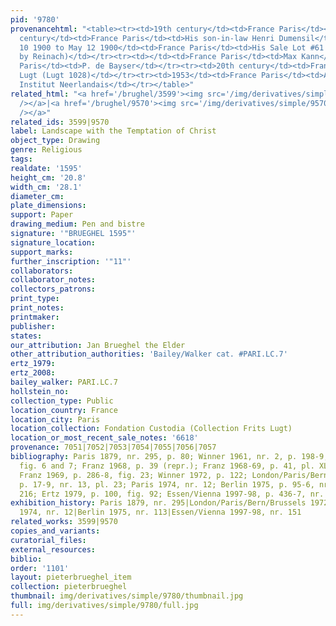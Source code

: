 ```yaml
---
pid: '9780'
provenancehtml: "<table><tr><td>19th century</td><td>France Paris</td><td>Pierre Defer</td></tr><tr><td>19th
  century</td><td>France Paris</td><td>His son-in-law Henri Dumensil</td></tr><tr><td>May
  10 1900 to May 12 1900</td><td>France Paris</td><td>His Sale Lot #61 (Purchased
  by Reinach)</td></tr><tr><td></td><td>France Paris</td><td>Max Kann</td></tr><tr><td></td><td>France
  Paris</td><td>P. de Bayser</td></tr><tr><td>20th century</td><td>France Paris</td><td>Frits
  Lugt (Lugt 1028)</td></tr><tr><td>1953</td><td>France Paris</td><td>Acquired by
  Institut Neerlandais</td></tr></table>"
related_html: "<a href='/brughel/3599'><img src='/img/derivatives/simple/3599/thumbnail.jpg'
  /></a>|<a href='/brughel/9570'><img src='/img/derivatives/simple/9570/thumbnail.jpg'
  /></a>"
related_ids: 3599|9570
label: Landscape with the Temptation of Christ
object_type: Drawing
genre: Religious
tags:
realdate: '1595'
height_cm: '20.8'
width_cm: '28.1'
diameter_cm:
plate_dimensions:
support: Paper
drawing_medium: Pen and bistre
signature: '"BRUEGHEL 1595"'
signature_location:
support_marks:
further_inscription: '"11"'
collaborators:
collaborator_notes:
collectors_patrons:
print_type:
print_notes:
printmaker:
publisher:
states:
our_attribution: Jan Brueghel the Elder
other_attribution_authorities: 'Bailey/Walker cat. #PARI.LC.7'
ertz_1979:
ertz_2008:
bailey_walker: PARI.LC.7
hollstein_no:
collection_type: Public
location_country: France
location_city: Paris
location_collection: Fondation Custodia (Collection Frits Lugt)
location_or_most_recent_sale_notes: '6618'
provenance: 7051|7052|7053|7054|7055|7056|7057
bibliography: Paris 1879, nr. 295, p. 80; Winner 1961, nr. 2, p. 198-9, 200, 203,
  fig. 6 and 7; Franz 1968, p. 39 (repr.); Franz 1968-69, p. 41, pl. XL, fig. 62;
  Franz 1969, p. 286-8, fig. 23; Winner 1972, p. 122; London/Paris/Bern/Brussels 1972,
  p. 17-9, nr. 13, pl. 23; Paris 1974, nr. 12; Berlin 1975, p. 95-6, nr. 113, pl.
  216; Ertz 1979, p. 100, fig. 92; Essen/Vienna 1997-98, p. 436-7, nr. 151, ill.
exhibition_history: Paris 1879, nr. 295|London/Paris/Bern/Brussels 1972, nr. 13|Paris
  1974, nr. 12|Berlin 1975, nr. 113|Essen/Vienna 1997-98, nr. 151
related_works: 3599|9570
copies_and_variants:
curatorial_files:
external_resources:
biblio:
order: '1101'
layout: pieterbrueghel_item
collection: pieterbrueghel
thumbnail: img/derivatives/simple/9780/thumbnail.jpg
full: img/derivatives/simple/9780/full.jpg
---
```

